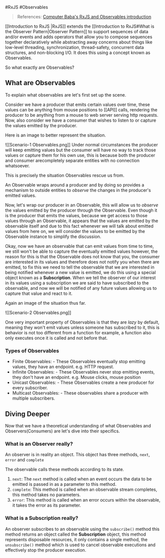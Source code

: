#RxJS #Observables

> References: [Computer Baba's RxJS and Observables introduction](https://www.youtube.com/watch?v=v0DtWGoLRmI&list=PLqLR2H326bY6FofFwSTNq7nyrL_Y6fZAM&index=1)

[[Introduction to RxJS |RxJS]] extends the [[Introduction to RxJS#What is the Observer Pattern|Observer Pattern]] to support sequences of data and/or events and adds operators that allow you to compose sequences together declaratively while abstracting away concerns about things like low-level threading, synchronization, thread-safety, concurrent data structures, and non-blocking I/O. It does this using a concept known as Observables.

So what exactly are Observables? 

## What are Observables

To explain what observables are let's first set up the scene.

Consider we have a producer that emits certain values over time, these values can be anything from mouse positions to [[API]] calls, rendering the producer to be anything from a mouse to web server serving http requests. Now, also consider we have a consumer that wishes to listen to or capture the values emitted by the producer.

Here is an image to better represent the situation.

![[Scenario-1 Observables.png]]
Under normal circumstances the producer will keep emitting values but the consumer will have no way to track those values or capture them for his own use, this is because both the producer and consumer arecompletely separate entities with no connection whatsoever.

This is precisely the situation Observables rescue us from.

An Observable wraps around a producer and by doing so provides a mechanism to outside entities to *observe* the changes in the producer's emitted values.

Now, let's wrap our producer in an Observable, this will allow us to *observe* the values emitted by the producer through the Observable. Even though it is the producer that emits the values, because we get access to those values through an Observable, it appears that the values are emitted by the observable itself and due to this fact whenever we will talk about emitted values from here on, we will consider the values to be emitted by the Observable instance to simplify the discussion.

Okay, now we have an observable that can emit values from time to time, we still won't be able to capture the eventually emitted values however, the reason for this is that the Observable does not know that you, the consumer are interested in its values and therefore does not notify you when there are emitted, to fix this we need to tell the observable that we are interested in being notified whenever a new value is emitted, we do this using a special object known as a **Subscription**. When we tell the observer of our interest in its values using a subscription we are said to have subscribed to the observable, and now we will be notified of any future values allowing us to capture that value and react to it.

Again an image of the situation thus far.

![[Scenario-2 Observables.png]]

One very important property of Observables is that they are *lazy* by default, meaning they won't emit values unless someone has subscribed to it, this is behavior is not too different from a function for example, a function also only executes once it is called and not before that.

### Types of Observables

- Finite Observables: -
		These Observables eventually stop emitting values, they have an endpoint. e.g. HTTP request.
- Infinite Observables: -
		These Observables never stop emitting events, they don't have an endpoint. e.g. Mouse clicks, mouse position
- Unicast Observables: -
		These Observables create a new producer for every subscriber.
- Multicast Observables: -
		These observables share a producer with multiple subscribers.



## Diving Deeper

Now that we have a theoretical understanding of what Observables and Observers(Consumers) are let's dive into their specifics.

### What is an Observer really?

An observer is in reality an object. This object has three methods, `next`, `error` and `complete`

The observable calls these methods according to its state.

1. `next`: The `next` method is called when an event occurs the data to be emitted is passed in as a parameter to this method.
2. `complete`: This method is called when an observable stream completes, this method takes no parameters.
3. `error`: This method is called when an error occurs within the observable, it takes the error as its parameter.

### What is a Subscription really?

An observer subscribes to an observable using the `subscribe()` method this method returns an object called the **Subscription** object, this method represents disposable resources, it only contains a single method, the `unsubscribe()` method which is used to cancel observable executions and effectively stop the producer execution.